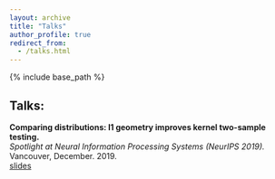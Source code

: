 ```yaml
---
layout: archive
title: "Talks"
author_profile: true
redirect_from:
  - /talks.html
---
```


{% include base_path %}

## Talks:
**Comparing distributions: l1 geometry improves kernel two-sample testing.**    
*Spotlight at Neural Information Processing Systems (NeurIPS 2019).*  
Vancouver, December. 2019.  
[slides](/files/spotlight_NeurIPS_2019.pdf) 

